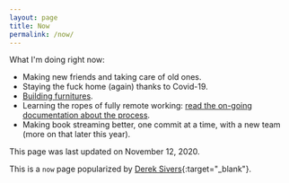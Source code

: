```yaml
---
layout: page
title: Now
permalink: /now/
---
```


What I'm doing right now:

- Making new friends and taking care of old ones.
- Staying the fuck home (again) thanks to Covid-19.
- [Building furnitures]({{site.baseurl}}/scribbles/#2020-07-18).
- Learning the ropes of fully remote working: [read the on-going documentation about the process]({{site.baseurl}}/going-remote-live-documentation/).
- Making book streaming better, one commit at a time, with a new team (more on that later this year).

This page was last updated on November 12, 2020.

This is a `now` page popularized by [Derek Sivers](https://sivers.org/now){:target="\_blank"}.
